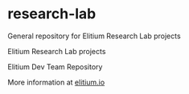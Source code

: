 # research-lab
General repository for Elitium Research Lab projects

Elitium Research Lab projects

Elitium Dev Team Repository

More information at [elitium.io](https://www.elitium.io)
